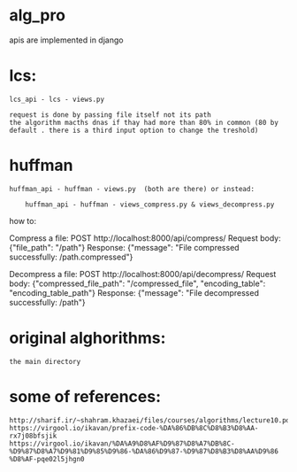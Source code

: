 # alg_pro
apis are implemented in django
# lcs:
    lcs_api - lcs - views.py

    request is done by passing file itself not its path
    the algorithm macths dnas if thay had more than 80% in common (80 by default . there is a third input option to change the treshold)

# huffman
    huffman_api - huffman - views.py  (both are there) or instead:
    
        huffman_api - huffman - views_compress.py & views_decompress.py


how to:

Compress a file: POST http://localhost:8000/api/compress/
        Request body: {"file_path": "/path"}
        Response: {"message": "File compressed successfully: /path.compressed"}

Decompress a file: POST http://localhost:8000/api/decompress/
        Request body: {"compressed_file_path": "/compressed_file", "encoding_table": "encoding_table_path"}
        Response: {"message": "File decompressed successfully: /path"}


# original alghorithms:
    the main directory
# some of references:
    http://sharif.ir/~shahram.khazaei/files/courses/algorithms/lecture10.pdf
    https://virgool.io/ikavan/prefix-code-%DA%86%DB%8C%D8%B3%D8%AA-rx7j08bfsjik
    https://virgool.io/ikavan/%DA%A9%D8%AF%D9%87%D8%A7%DB%8C-%D9%87%D8%A7%D9%81%D9%85%D9%86-%DA%86%D9%87-%D9%87%D8%B3%D8%AA%D9%86    %D8%AF-pqe02l5jhgn0
